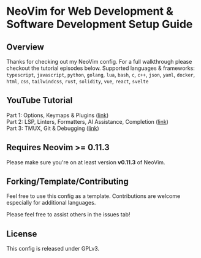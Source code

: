 # NeoVim for Web Development & Software Development Setup Guide

## Overview

Thanks for checking out my NeoVim config. For a full walkthrough please checkout the tutorial episodes below. Supported languages & frameworks:
`typescript`, `javascript`, `python`, `golang`, `lua`, `bash`, `c`, `c++`, `json`, `yaml`, `docker`, `html`, `css`, `tailwindcss`, `rust`, `solidity`, `vue`, `react`, `svelte`

## YouTube Tutorial

Part 1: Options, Keymaps & Plugins ([link](https://youtu.be/cdAMq2KcF4w))  
Part 2: LSP, Linters, Formatters, AI Assistance, Completion ([link](https://youtu.be/qp1OcolI6x0))  
Part 3: TMUX, Git & Debugging ([link](https://youtu.be/JN4Zbs0ypwM))

## Requires Neovim >= 0.11.3

Please make sure you're on at least version **v0.11.3** of NeoVim.

## Forking/Template/Contributing

Feel free to use this config as a template. Contributions are welcome especially for additional languages.

Please feel free to assist others in the issues tab!

## License

This config is released under GPLv3.
